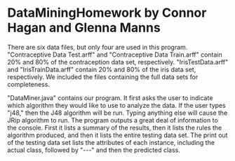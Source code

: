 # DataMiningHomework by Connor Hagan and Glenna Manns

There are six data files, but only four are used in this program. "Contraceptive Data Test.arff" and "Contraceptive Data Train.arff" contain 20% and 80% of the contraception data set, respectively. "IrisTestData.arff" and "IrisTrainData.arff" contain 20% and 80% of the iris data set, respectively. We included the files containing the full data sets for completeness.

"DataMiner.java" contains our program. It first asks the user to indicate which algorithm they would like to use to analyze the data. If the user types "j48," then the J48 algorithm will be run. Typing anything else will cause the JRip algorithm to run. The program outputs a great deal of information to the console. First it lists a summary of the results, then it lists the rules the algorithm produced, and then it lists the entire testing data set. The print out of the testing data set lists the attributes of each instance, including the actual class, followed by "---" and then the predicted class.
